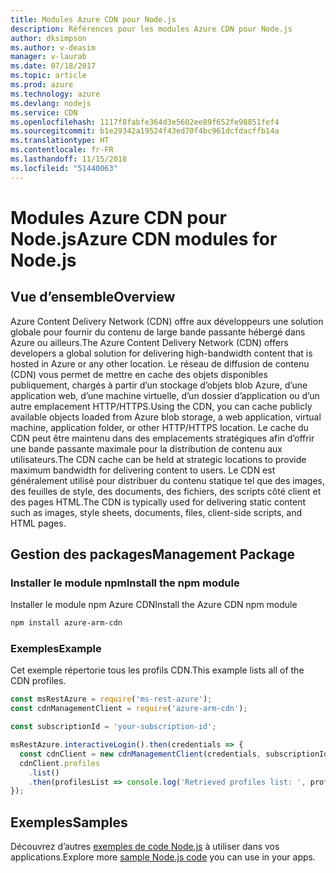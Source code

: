 ```yaml
---
title: Modules Azure CDN pour Node.js
description: Références pour les modules Azure CDN pour Node.js
author: dksimpson
ms.author: v-deasim
manager: v-laurab
ms.date: 07/18/2017
ms.topic: article
ms.prod: azure
ms.technology: azure
ms.devlang: nodejs
ms.service: CDN
ms.openlocfilehash: 1117f8fabfe364d3e5602ee89f652fe98851fef4
ms.sourcegitcommit: b1e29342a19524f43ed70f4bc961dcfdacffb14a
ms.translationtype: HT
ms.contentlocale: fr-FR
ms.lasthandoff: 11/15/2018
ms.locfileid: "51440063"
---
```

# <a name="azure-cdn-modules-for-nodejs"></a><span data-ttu-id="945ab-103">Modules Azure CDN pour Node.js</span><span class="sxs-lookup"><span data-stu-id="945ab-103">Azure CDN modules for Node.js</span></span>

## <a name="overview"></a><span data-ttu-id="945ab-104">Vue d’ensemble</span><span class="sxs-lookup"><span data-stu-id="945ab-104">Overview</span></span>

<span data-ttu-id="945ab-105">Azure Content Delivery Network (CDN) offre aux développeurs une solution globale pour fournir du contenu de large bande passante hébergé dans Azure ou ailleurs.</span><span class="sxs-lookup"><span data-stu-id="945ab-105">The Azure Content Delivery Network (CDN) offers developers a global solution for delivering high-bandwidth content that is hosted in Azure or any other location.</span></span> <span data-ttu-id="945ab-106">Le réseau de diffusion de contenu (CDN) vous permet de mettre en cache des objets disponibles publiquement, chargés à partir d’un stockage d’objets blob Azure, d’une application web, d’une machine virtuelle, d’un dossier d’application ou d’un autre emplacement HTTP/HTTPS.</span><span class="sxs-lookup"><span data-stu-id="945ab-106">Using the CDN, you can cache publicly available objects loaded from Azure blob storage, a web application, virtual machine, application folder, or other HTTP/HTTPS location.</span></span> <span data-ttu-id="945ab-107">Le cache du CDN peut être maintenu dans des emplacements stratégiques afin d’offrir une bande passante maximale pour la distribution de contenu aux utilisateurs.</span><span class="sxs-lookup"><span data-stu-id="945ab-107">The CDN cache can be held at strategic locations to provide maximum bandwidth for delivering content to users.</span></span> <span data-ttu-id="945ab-108">Le CDN est généralement utilisé pour distribuer du contenu statique tel que des images, des feuilles de style, des documents, des fichiers, des scripts côté client et des pages HTML.</span><span class="sxs-lookup"><span data-stu-id="945ab-108">The CDN is typically used for delivering static content such as images, style sheets, documents, files, client-side scripts, and HTML pages.</span></span>

## <a name="management-package"></a><span data-ttu-id="945ab-109">Gestion des packages</span><span class="sxs-lookup"><span data-stu-id="945ab-109">Management Package</span></span>

### <a name="install-the-npm-module"></a><span data-ttu-id="945ab-110">Installer le module npm</span><span class="sxs-lookup"><span data-stu-id="945ab-110">Install the npm module</span></span>

<span data-ttu-id="945ab-111">Installer le module npm Azure CDN</span><span class="sxs-lookup"><span data-stu-id="945ab-111">Install the Azure CDN npm module</span></span>

```bash
npm install azure-arm-cdn
```

### <a name="example"></a><span data-ttu-id="945ab-112">Exemples</span><span class="sxs-lookup"><span data-stu-id="945ab-112">Example</span></span>

<span data-ttu-id="945ab-113">Cet exemple répertorie tous les profils CDN.</span><span class="sxs-lookup"><span data-stu-id="945ab-113">This example lists all of the CDN profiles.</span></span>

```javascript
const msRestAzure = require('ms-rest-azure');
const cdnManagementClient = require('azure-arm-cdn');

const subscriptionId = 'your-subscription-id';

msRestAzure.interactiveLogin().then(credentials => {
  const cdnClient = new cdnManagementClient(credentials, subscriptionId);
  cdnClient.profiles
    .list()
    .then(profilesList => console.log('Retrieved profiles list: ', profilesList));
});
```

## <a name="samples"></a><span data-ttu-id="945ab-114">Exemples</span><span class="sxs-lookup"><span data-stu-id="945ab-114">Samples</span></span>

<span data-ttu-id="945ab-115">Découvrez d’autres [exemples de code Node.js](https://azure.microsoft.com/resources/samples/?platform=nodejs) à utiliser dans vos applications.</span><span class="sxs-lookup"><span data-stu-id="945ab-115">Explore more [sample Node.js code](https://azure.microsoft.com/resources/samples/?platform=nodejs) you can use in your apps.</span></span>
